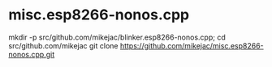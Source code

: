 # misc.esp8266-nonos.cpp

mkdir -p src/github.com/mikejac/blinker.esp8266-nonos.cpp; cd src/github.com/mikejac
git clone https://github.com/mikejac/misc.esp8266-nonos.cpp.git
